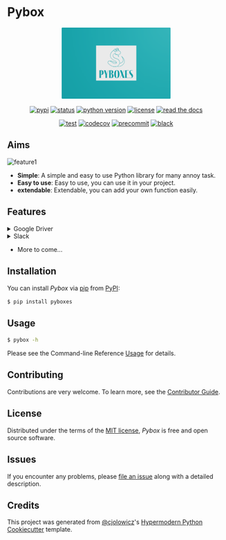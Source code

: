 # Pybox

<div align="center">

<img src="https://raw.githubusercontent.com/cauliyang/pybox/main/docs/_static/logo.png" width=50% alt="logo">

[![pypi](https://img.shields.io/pypi/v/pyboxes.svg)](https://pypi.org/project/pyboxes/)
[![status](https://img.shields.io/pypi/status/pyboxes.svg)](https://pypi.org/project/pyboxes/)
[![python version](https://img.shields.io/pypi/pyversions/pyboxes)](https://pypi.org/project/pyboxes)
[![license](https://img.shields.io/pypi/l/pyboxes)](https://opensource.org/licenses/MIT)
[![read the docs](https://img.shields.io/readthedocs/pyboxes/latest.svg?label=Read%20the%20Docs)](https://pyboxes.readthedocs.io/)

[![test](https://github.com/cauliyang/pybox/workflows/Tests/badge.svg)](https://github.com/cauliyang/pybox/actions?workflow=Tests)
[![codecov](https://codecov.io/gh/cauliyang/pybox/branch/main/graph/badge.svg)](https://codecov.io/gh/cauliyang/pybox)
[![precommit](https://img.shields.io/badge/pre--commit-enabled-brightgreen?logo=pre-commit&logoColor=white)](https://github.com/pre-commit/pre-commit)
[![black](https://img.shields.io/badge/code%20style-black-000000.svg)](https://github.com/psf/black)

</div>

## Aims

![feature1](https://cdn.jsdelivr.net/gh/cauliyang/blog-image@main//img/20211205150625.png)

- **Simple**: A simple and easy to use Python library for many annoy task.
- **Easy to use**: Easy to use, you can use it in your project.
- **extendable**: Extendable, you can add your own function easily.

## Features

<details>

<summary> Google Driver</summary>

[Google-Driver]: A simple and easy to download files by sharing link of Google Driver.

For example:

```bash
$ pybox gdriver <url> <name> <size>
```

Detailed usage please see [Usage Documentation]

</details>

<details>

<summary> Slack</summary>

[Slack]: A simple and easy to send message to Slack Channel.

For example:

```bash
$ pybox slack [options] <webhook-url>
```

Detailed usage please see [Usage Documentation]

</details>

- More to come...

## Installation

You can install _Pybox_ via [pip] from [PyPI]:

```bash
$ pip install pyboxes
```

## Usage

```bash
$ pybox -h
```

Please see the Command-line Reference [Usage] for details.

## Contributing

Contributions are very welcome. To learn more, see the [Contributor Guide].

## License

Distributed under the terms of the [MIT license],
_Pybox_ is free and open source software.

## Issues

If you encounter any problems, please [file an issue] along with a detailed description.

## Credits

This project was generated from [@cjolowicz]'s [Hypermodern Python Cookiecutter] template.

[//]: # "link"
[@cjolowicz]: https://github.com/cjolowicz
[hypermodern python cookiecutter]: https://github.com/cjolowicz/cookiecutter-hypermodern-python
[mit license]: https://opensource.org/licenses/MIT
[pypi]: https://pypi.org/
[file an issue]: https://github.com/cauliyang/pybox/issues
[pip]: https://pip.pypa.io/
[google-driver]: https://www.google.com/drive/
[usage]: https://pyboxes.readthedocs.io/en/latest/usage.html
[slack]: https://slack.com/

<!-- github-only -->

[contributor guide]: CONTRIBUTING.md
[usage documentation]: https://pyboxes.readthedocs.io/en/latest/usage.html
